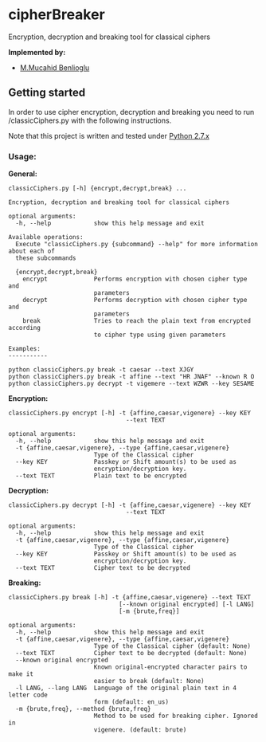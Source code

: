 # cipherBreaker
Encryption, decryption and breaking tool for classical ciphers

**Implemented by:**
 * [M.Mucahid Benlioglu](https://github.com/mbenlioglu)

## Getting started
In order to use cipher encryption, decryption and breaking you need to run /classicCiphers.py with the following
instructions.

Note that this project is written and tested under [Python 2.7.x](https://docs.python.org/2/)

### Usage:

**General:**

    classicCiphers.py [-h] {encrypt,decrypt,break} ...
    
    Encryption, decryption and breaking tool for classical ciphers
    
    optional arguments:
      -h, --help            show this help message and exit
    
    Available operations:
      Execute "classicCiphers.py {subcommand} --help" for more information about each of
      these subcommands
    
      {encrypt,decrypt,break}
        encrypt             Performs encryption with chosen cipher type and
                            parameters
        decrypt             Performs decryption with chosen cipher type and
                            parameters
        break               Tries to reach the plain text from encrypted according
                            to cipher type using given parameters
    
    Examples:
    -----------
    
    python classicCiphers.py break -t caesar --text XJGY
    python classicCiphers.py break -t affine --text "HR JNAF" --known R O
    python classicCiphers.py decrypt -t vigemere --text WZWR --key SESAME

**Encryption:**

    classicCiphers.py encrypt [-h] -t {affine,caesar,vigenere} --key KEY
                                     --text TEXT
    
    optional arguments:
      -h, --help            show this help message and exit
      -t {affine,caesar,vigenere}, --type {affine,caesar,vigenere}
                            Type of the Classical cipher
      --key KEY             Passkey or Shift amount(s) to be used as
                            encryption/decryption key.
      --text TEXT           Plain text to be encrypted

**Decryption:**

    classicCiphers.py decrypt [-h] -t {affine,caesar,vigenere} --key KEY
                                     --text TEXT
    
    optional arguments:
      -h, --help            show this help message and exit
      -t {affine,caesar,vigenere}, --type {affine,caesar,vigenere}
                            Type of the Classical cipher
      --key KEY             Passkey or Shift amount(s) to be used as
                            encryption/decryption key.
      --text TEXT           Cipher text to be decrypted

**Breaking:**

    classicCiphers.py break [-h] -t {affine,caesar,vigenere} --text TEXT
                                   [--known original encrypted] [-l LANG]
                                   [-m {brute,freq}]
    
    optional arguments:
      -h, --help            show this help message and exit
      -t {affine,caesar,vigenere}, --type {affine,caesar,vigenere}
                            Type of the Classical cipher (default: None)
      --text TEXT           Cipher text to be decrypted (default: None)
      --known original encrypted
                            Known original-encrypted character pairs to make it
                            easier to break (default: None)
      -l LANG, --lang LANG  Language of the original plain text in 4 letter code
                            form (default: en_us)
      -m {brute,freq}, --method {brute,freq}
                            Method to be used for breaking cipher. Ignored in
                            vigenere. (default: brute)
